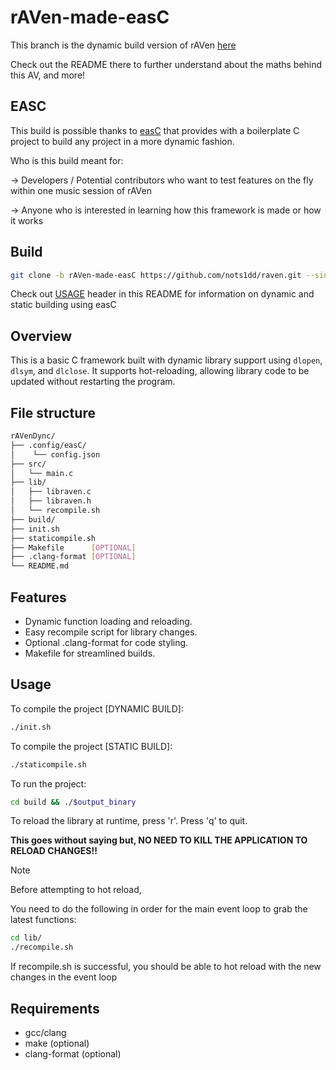 # rAVen-made-easC

This branch is the dynamic build version of rAVen [here](https://github.com/nots1dd/raven/blob/main/readme.md)

Check out the README there to further understand about the maths behind this AV, and more!

## EASC 

This build is possible thanks to [easC](https://github.com/nots1dd/easc) that provides with a boilerplate C project to build any project in a more dynamic fashion.

Who is this build meant for:

-> Developers / Potential contributors who want to test features on the fly within one music session of rAVen 

-> Anyone who is interested in learning how this framework is made or how it works

## Build 

```sh 
git clone -b rAVen-made-easC https://github.com/nots1dd/raven.git --single-branch
```

Check out [USAGE](https://github.com/nots1dd/blob/rAVen-made-easC?tab=readme-ov-file#usage) header in this README for information on dynamic and static building using easC

## Overview
This is a basic C framework built with dynamic library support using `dlopen`, `dlsym`, and `dlclose`. 
It supports hot-reloading, allowing library code to be updated without restarting the program.

## File structure 


```bash
rAVenDync/
├── .config/easC/
│    └── config.json
├── src/
│   └── main.c
├── lib/
│   ├── libraven.c
│   ├── libraven.h
│   └── recompile.sh
├── build/
├── init.sh
├── staticompile.sh
├── Makefile      [OPTIONAL]
├── .clang-format [OPTIONAL]
└── README.md
```

## Features
- Dynamic function loading and reloading.
- Easy recompile script for library changes.
- Optional .clang-format for code styling.
- Makefile for streamlined builds.

## Usage
To compile the project [DYNAMIC BUILD]:
```bash
./init.sh
```

To compile the project [STATIC BUILD]:
```bash 
./staticompile.sh
```

To run the project:
```bash
cd build && ./$output_binary
```

To reload the library at runtime, press 'r'. Press 'q' to quit.

**This goes without saying but, NO NEED TO KILL THE APPLICATION TO RELOAD CHANGES!!**

> [!NOTE]
> 
> Before attempting to hot reload, 
> 
> You need to do the following in order for the main event loop to grab the latest functions:
>
> ```sh 
> cd lib/
> ./recompile.sh
> ```
> If recompile.sh is successful, you should be able to hot reload with the new changes in the event loop 

## Requirements
- gcc/clang
- make (optional)
- clang-format (optional)

